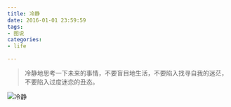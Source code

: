 ```yaml
---
title: 冷静
date: 2016-01-01 23:59:59
tags:
- 图说
categories:
- life

---
```

>冷静地思考一下未来的事情，不要盲目地生活，不要陷入找寻自我的迷茫，不要陷入过度迷恋的丑态。

<!--more-->

![冷静](http://7xqkff.com1.z0.glb.clouddn.com/%E5%86%B7%E9%9D%99.jpg)

